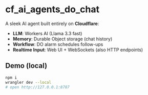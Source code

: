 # cf_ai_agents_do_chat

A sleek AI agent built entirely on **Cloudflare**:
- **LLM**: Workers AI (Llama 3.3 fast)
- **Memory**: Durable Object storage (chat history)
- **Workflow**: DO alarm schedules follow-ups
- **Realtime Input**: Web UI + WebSockets (also HTTP endpoints)

## Demo (local)
```bash
npm i
wrangler dev --local
# open http://127.0.0.1:8787

